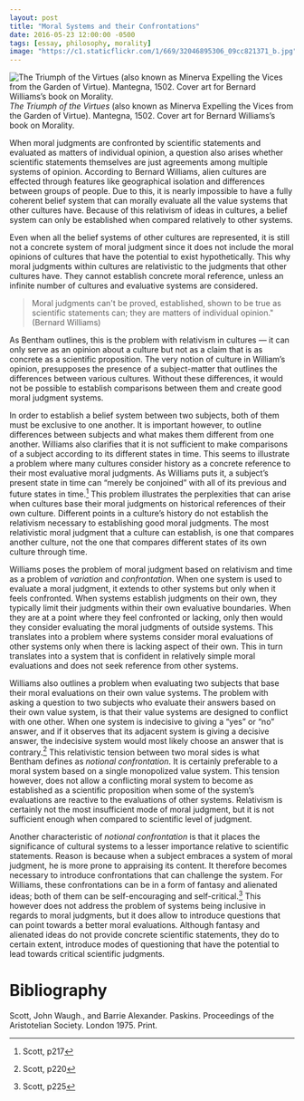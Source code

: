 ```yaml
---
layout: post
title: "Moral Systems and their Confrontations"
date: 2016-05-23 12:00:00 -0500
tags: [essay, philosophy, morality]
image: "https://c1.staticflickr.com/1/669/32046895306_09cc821371_b.jpg"
---
```


![*The Triumph of the Virtues* (also known as Minerva Expelling the Vices from the Garden of Virtue). Mantegna, 1502. Cover art for Bernard Williams’s book on Morality.](https://c1.staticflickr.com/1/669/32046895306_09cc821371_b.jpg)
_The Triumph of the Virtues_ (also known as Minerva Expelling the Vices from the Garden of Virtue). Mantegna, 1502. Cover art for Bernard Williams’s book on Morality.

When moral judgments are confronted by scientific statements and evaluated as matters of individual opinion, a question also arises whether scientific statements themselves are just agreements among multiple systems of opinion. According to Bernard Williams, alien cultures are effected through features like geographical isolation and differences between groups of people. Due to this, it is nearly impossible to have a fully coherent belief system that can morally evaluate all the value systems that other cultures have. Because of this relativism of ideas in cultures, a belief system can only be established when compared relatively to other systems.

Even when all the belief systems of other cultures are represented, it is still not a concrete system of moral judgment since it does not include the moral opinions of cultures that have the potential to exist hypothetically. This why moral judgments within cultures are relativistic to the judgments that other cultures have. They cannot establish concrete moral reference, unless an infinite number of cultures and evaluative systems are considered.

> Moral judgments can't be proved, established, shown to be true as scientific statements can; they are matters of individual opinion." (Bernard Williams)

As Bentham outlines, this is the problem with relativism in cultures — it can only serve as an opinion about a culture but not as a claim that is as concrete as a scientific proposition. The very notion of culture in William’s opinion, presupposes the presence of a subject-matter that outlines the differences between various cultures. Without these differences, it would not be possible to establish comparisons between them and create good moral judgment systems.

In order to establish a belief system between two subjects, both of them must be exclusive to one another. It is important however, to outline differences between subjects and what makes them different from one another. Williams also clarifies that it is not sufficient to make comparisons of a subject according to its different states in time. This seems to illustrate a problem where many cultures consider history as a concrete reference to their most evaluative moral judgments. As Williams puts it, a subject’s present state in time can “merely be conjoined” with all of its previous and future states in time.[^1] This problem illustrates the perplexities that can arise when cultures base their moral judgments on historical references of their own culture. Different points in a culture’s history do not establish the relativism necessary to establishing good moral judgments. The most relativistic moral judgment that a culture can establish, is one that compares another culture, not the one that compares different states of its own culture through time.

Williams poses the problem of moral judgment based on relativism and time as a problem of _variation_ and _confrontation_. When one system is used to evaluate a moral judgment, it extends to other systems but only when it feels confronted. When systems establish judgments on their own, they typically limit their judgments within their own evaluative boundaries. When they are at a point where they feel confronted or lacking, only then would they consider evaluating the moral judgments of outside systems. This translates into a problem where systems consider moral evaluations of other systems only when there is lacking aspect of their own. This in turn translates into a system that is confident in relatively simple moral evaluations and does not seek reference from other systems.

Williams also outlines a problem when evaluating two subjects that base their moral evaluations on their own value systems. The problem with asking a question to two subjects who evaluate their answers based on their own value system, is that their value systems are designed to conflict with one other. When one system is indecisive to giving a “yes” or “no” answer, and if it observes that its adjacent system is giving a decisive answer, the indecisive system would most likely choose an answer that is contrary.[^2] This relativistic tension between two moral sides is what Bentham defines as _notional confrontation_. It is certainly preferable to a moral system based on a single monopolized value system. This tension however, does not allow a conflicting moral system to become as established as a scientific proposition when some of the system’s evaluations are reactive to the evaluations of other systems. Relativism is certainly not the most insufficient mode of moral judgment, but it is not sufficient enough when compared to scientific level of judgment.

Another characteristic of _notional confrontation_ is that it places the significance of cultural systems to a lesser importance relative to scientific statements. Reason is because when a subject embraces a system of moral judgment, he is more prone to appraising its content. It therefore becomes necessary to introduce confrontations that can challenge the system. For Williams, these confrontations can be in a form of fantasy and alienated ideas; both of them can be self-encouraging and self-critical.[^3] This however does not address the problem of systems being inclusive in regards to moral judgments, but it does allow to introduce questions that can point towards a better moral evaluations. Although fantasy and alienated ideas do not provide concrete scientific statements, they do to certain extent, introduce modes of questioning that have the potential to lead towards critical scientific judgments.

# Bibliography

Scott, John Waugh., and Barrie Alexander. Paskins. Proceedings of the Aristotelian Society. London 1975. Print.

[^1]: Scott, p217
[^2]: Scott, p220
[^3]: Scott, p225
